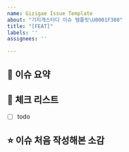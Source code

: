 ```yaml
---
name: Gizigae Issue Template
about: "기지개스터디 이슈 템플릿\U0001F308"
title: "[FEAT]"
labels: ''
assignees: ''

---
```


## 🌈 이슈 요약
<!-- 관련 이슈에 대해 설명해주세요. -->

## 🌿  체크 리스트
<!-- 해야 할 일들을 적어주세요. -->
- [ ] todo

## ⭐️ 이슈 처음 작성해본 소감
<!-- 오늘 이슈를 처음 작성해본 소감을 적어주세요. -->
